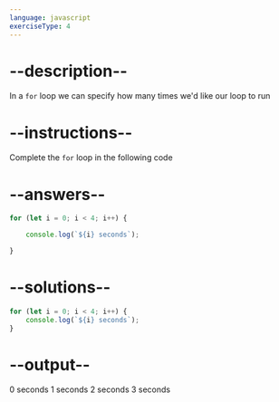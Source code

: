 ```yaml
---
language: javascript
exerciseType: 4
---
```


# --description--

In a `for` loop we can specify how many times we'd like our loop to run

# --instructions--

Complete the `for` loop in the following code

# --answers--

```javascript
for (let i = 0; i < 4; i++) {
```

```javascript
	console.log(`${i} seconds`);
```

```javascript
}
```

# --solutions--

```javascript
for (let i = 0; i < 4; i++) {
    console.log(`${i} seconds`);
}
```

# --output--

0 seconds
1 seconds
2 seconds
3 seconds
